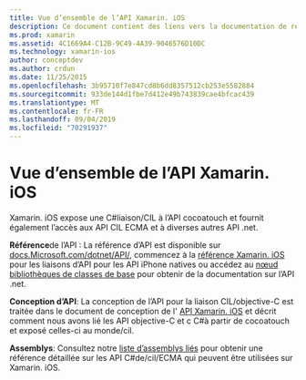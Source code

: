 ```yaml
---
title: Vue d’ensemble de l’API Xamarin. iOS
description: Ce document contient des liens vers la documentation de référence de l’API Xamarin, un guide qui décrit la conception de l’API Xamarin. iOS et une liste des assemblys qui peuvent être utilisés dans le développement Xamarin.
ms.prod: xamarin
ms.assetid: 4C1669A4-C12B-9C49-4A39-9046576D10DC
ms.technology: xamarin-ios
author: conceptdev
ms.author: crdun
ms.date: 11/25/2015
ms.openlocfilehash: 3b95710f7e847cd8b6dd8357512cb253e5582884
ms.sourcegitcommit: 933de144d1fbe7d412e49b743839cae4bfcac439
ms.translationtype: MT
ms.contentlocale: fr-FR
ms.lasthandoff: 09/04/2019
ms.locfileid: "70291937"
---
```

# <a name="xamarinios-api-overview"></a>Vue d’ensemble de l’API Xamarin. iOS

Xamarin. iOS expose une C#liaison/CIL à l’API cocoatouch et fournit également l’accès aux API CIL ECMA et à diverses autres API .net.

 **Référence**de l’API : La référence d’API est disponible sur [docs.Microsoft.com/dotnet/API/](https://docs.microsoft.com/dotnet/api/), commencez à la [référence Xamarin. iOS](https://docs.microsoft.com/dotnet/api/?view=xamarin-ios-sdk-12) pour les liaisons d’API pour les API iPhone natives ou accédez au [nœud bibliothèques de classes de base](https://docs.microsoft.com/dotnet/api/?view=xamarinios-10.8) pour obtenir de la documentation sur l’API .net.

 **Conception d’API**: La conception de l’API pour la liaison CIL/objective-C est traitée dans le document de conception de l' [API Xamarin. iOS](~/ios/internals/api-design/index.md) et décrit comment nous avons lié les API objective-C et c C#à partir de cocoatouch et exposé celles-ci au monde/cil.

 **Assemblys**: Consultez notre [liste d’assemblys liés](~/cross-platform/internals/available-assemblies.md) pour obtenir une référence détaillée sur les API C#de/cil/ECMA qui peuvent être utilisées sur Xamarin. iOS.
